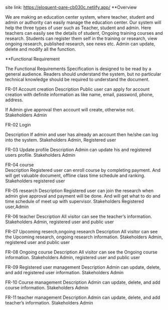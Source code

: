 site link: https://eloquent-pare-cb030c.netlify.app/
**Overview

We are making an education center system, where teacher, student and admin or authority can easily manage the education center. Our system will help the three types of user such as Teacher, student and admin.
Here teachers can easily see the details of student, Ongoing training courses and research.
Students can register them self in the training or research, view ongoing research, published research, see news etc.
Admin can update, delete and modify all the function.


**Functional Requirement

The Functional Requirements Specification is designed to be read by a general audience. Readers should understand the system, but no particular technical knowledge should be required to understand the document.


FR-01	Account creation
Description	Public user can apply for account creation with definite information as like name, email, password, phone, address.

If Admin give approval then account will create, otherwise not.  
Stakeholders	Admin


FR-02	Login

Description	If admin and user has already an account then he/she can log into the system.
Stakeholders	Admin, Registered user


FR-03	Update profile
Description	Admin can update his and registered users profile. 
Stakeholders	Admin
 
FR-04	course	
Description	Registered user can enroll course by completing payment.
And will get valuable document, offline class time schedule and ranking.
Stakeholders	registered user

	
FR-05	research
Description	Registered user can join the research when admin give approval and payment will be done.
And will get what to do and time schedule of meet up with supervisor.
Stakeholders	Registered user,Admin
 

FR-06	teacher
Description	All visitor can see the teacher’s information.
Stakeholders	Admin, registered user and public user

	
FR-07	Upcoming reserch,ongoing research
Description	All visitor can see the Upcoming research, ongoing research information.
Stakeholders	Admin, registered user and public user


FR-08	Ongoing course
Description	All visitor can see the Ongoing course information.
Stakeholders	Admin, registered user and public user


FR-09	Registered user management
Description	Admin can update, delete, and add registered user information.
Stakeholders	Admin
 

FR-10	Course management
Description	Admin can update, delete, and add course information.
Stakeholders	Admin

FR-11	teacher management
Description	Admin can update, delete, and add teacher’s information.
Stakeholders	Admin


 
